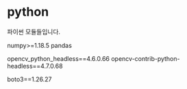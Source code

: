 # python

파이썬 모듈들입니다.


numpy>=1.18.5
pandas


opencv_python_headless==4.6.0.66
opencv-contrib-python-headless==4.7.0.68

boto3==1.26.27
